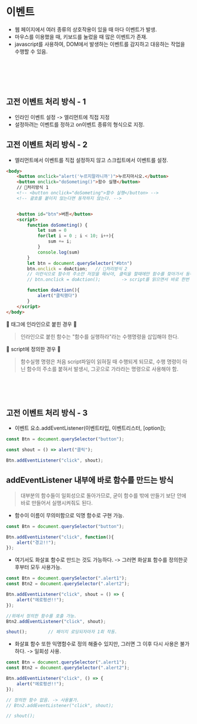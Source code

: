 # 이벤트

* 웹 페이지에서 여러 종류의 상호작용이 있을 때 마다 이벤트가 발생.
* 마우스를 이용했을 때, 키보드를 눌렀을 때 많은 이벤트가 존재.
* javascript를 사용하여, DOM에서 발생하는 이벤트를 감지하고 대응하는 작업을 수행할 수 있음.

<br>
<br>
<br>
<br>

## 고전 이벤트 처리 방식 - 1

* 인라인 이벤트 설정 -> 엘리먼트에 직접 지정
* 설정하려는 이벤트를 정하고 on이벤트 종류의 형식으로 지정.


## 고전 이벤트 처리 방식 - 2

* 엘리먼트에서 이벤트를 직접 설정하지 않고 스크립트에서 이벤트를 설정.


```html
<body>
    <button onclick="alert('누르지말라니까')">누르지마시오.</button>
    <button onclick="doSometing()">함수 실행</button>  
    // 🚀처리방식 1 
    <!-- <button onclick="doSometing">함수 실행</button> -->
    <!-- 괄호를 붙이지 않는다면 동작하지 않는다. -->


    <button id="btn">버튼</button>
    <script>
        function doSometing() {
            let sum = 0
            for(let i = 0 ; i < 10; i++){
                sum += i;
            }
            console.log(sum)
        }
        let btn = document.querySelector("#btn")
        btn.onclick = doAction;   // 🚀처리방식 2
        // 이런식으로 함수의 주소만 저장을 해놔야, 클릭을 할때에만 함수를 찾아가서 동작하는 방식.
        // btn.onclick = doAction();        -> script를 읽으면서 바로 한번 동작이 되어 버리고, 그뒤로는 함수의 반환값이 없으므로, undefined가 btn.onclick에 적용되고, 수행되지 않는다.

        function doAction(){
            alert("클릭했다")
        }
    </script>
</body>
```

🚀 태그에 인라인으로 붙힌 경우 🚀
> 인라인으로 붙힌 함수는 "함수를 실행하라"라는 수행명령을 삽입해야 한다.

🚀 script에 정의한 경우 🚀
> 함수실행 명령은 처음 script파일이 읽혀질 때 수행되게 되므로, 수행 명령이 아닌 함수의 주소를 붙혀서 발생시, 그곳으로 가라라는 명령으로 사용해야 함.


<br>
<br>
<br>

## 고전 이벤트 처리 방식 - 3

* 이벤트 요소.addEventListener(이벤트타입, 이벤트리스터, [option]);

```js
const Btn = document.querySelector("button");

const shout = () => alert("클릭");

Btn.addEventListener("click", shout);
```


## addEventListener 내부에 바로 함수를 만드는 방식

> 대부분의 함수들이 일회성으로 돌아가므로, 굳이 함수를 밖에 만들기 보단 안에 바로 만들어서 실행시켜줘도 된다.

* 함수이 이름이 무의미함으로 익명 함수로 구현 가능.

```js
const Btn = document.querySelector("button");

Btn.addEventListener("click", function(){
    alert("경고!!");
});
```

* 여기서도 화살표 함수로 만드는 것도 가능하다. -> 그러면 화살표 함수를 정의한곳 후부터 모두 사용가능.

```js
const Btn = document.querySelector(".alert1");
const Btn2 = document.querySelector(".alert2");

Btn.addEventListener("click", shout = () => {
    alert("에로펑션!!");
});

//위에서 정의한 함수를 호출 가능.
Btn2.addEventListener("click", shout);

shout();        // 페이지 로딩되자마자 1회 작동.
```

* 화살표 함수 또한 익명함수로 정의 해줄수 있지만, 그러면 그 이후 다시 사용은 불가하다. -> 일회성 사용.

```js
const Btn = document.querySelector(".alert1");
const Btn2 = document.querySelector(".alert2");

Btn.addEventListener("click", () => {
    alert("에로펑션!!");
});

// 정의한 함수 없음. -> 사용불가.
// Btn2.addEventListener("click", shout);

// shout();

```









































